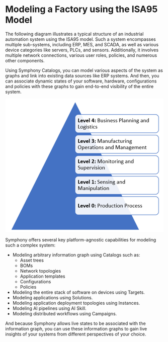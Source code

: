 # Modeling a Factory using the ISA95 Model

The following diagram illustrates a typical structure of an industrial automation system using the ISA95 model. Such a system encompasses multiple sub-systems, including ERP, MES, and SCADA, as well as various device categories like servers, PLCs, and sensors. Additionally, it involves multiple network connections, various user roles, policies, and numerous other components.

Using Symphony Catalogs, you can model various aspects of the system as graphs and link into existing data sources like ERP systems. And then, you can associate dynamic states of your software, hardware, configurations and policies with these graphs to gain end-to-end visibility of the entire system.

![isa-95](../images/isa-95.png)

Symphony offers several key platform-agnostic capabilities for modeling such a complex system:
* Modeling arbitrary information graph using Catalogs such as:
  * Asset trees
  * BOMs
  * Network topologies
  * Application templates
  * Configurations
  * Policies
* Modeling the entire stack of software on devices using Targets.
* Modeling applications using Solutions.
* Modeling application deployment topologies using Instances.
* Modeling AI pipelines using AI Skill.
* Modeling distributed workflows using Campaigns.

And because Symphony allows live states to be associated with the information graph, you can use these information graphs to gain live insights of your systems from different perspectives of your choice.
